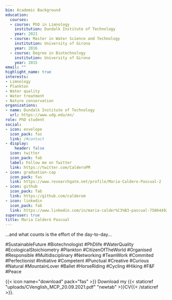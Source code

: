 ```yaml
---
bio: Academic Background
education:
  courses:
  - course: PhD in Limnology
    institution: Dundalk Institute of Technology
    year: 2021
  - course: Master in Water Science and Technology
    institution: University of Girona
    year: 2016
  - course: Degree in Biotechnology
    institution: University of Girona
    year: 2015
email: ""
highlight_name: true
interests:
- Limnology
- Plankton
- Water quality
- Water treatment
- Nature conservation
organizations:
- name: Dundalk Institute of Technology
  url: https://www.udg.edu/en/
role: PhD student
social:
- icon: envelope
  icon_pack: fas
  link: /#contact
- display:
    header: false
  icon: twitter
  icon_pack: fab
  label: Follow me on Twitter
  link: https://twitter.com/CalderoPM
- icon: graduation-cap
  icon_pack: fas
  link: https://www.researchgate.net/profile/Maria-Caldero-Pascual-2
- icon: github
  icon_pack: fab
  link: https://github.com/calderom 
- icon: linkedin
  icon_pack: fab
  link: https://www.linkedin.com/in/maria-calder%C3%B3-pascual-75864492/
superuser: true
title: Maria Calderó Pascual
---
```


...and what counts is the effort of the day-to-day...

#SustainableFuture #Biotechnologist #PhDlife #WaterQuality #EcologicalStoichiometry #Plankton #CitizenOfTheWorld #Organised #Responsible #Multidisciplinary #Networking #TeamWork #Commited #Perfectionist #Initiative #Competent #Punctual #Creative #Curious #Natural #MountainLover #Ballet #HorseRiding #Cycling #Hiking #F&F #Peace  

{{< icon name="download" pack="fas" >}} Download my {{< staticref "uploads/CVenglish_MCP_20.09.2021.pdf" "newtab" >}}CV{{< /staticref >}}.
